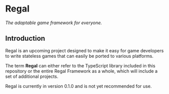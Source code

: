 # Regal
*The adaptable game framework for everyone.*

## Introduction

Regal is an upcoming project designed to make it easy for game developers to write stateless games that can easily be ported to various platforms.

The term **Regal** can either refer to the TypeScript library included in this repository or the entire Regal Framework as a whole, which will include a set of additional projects.

Regal is currently in version 0.1.0 and is not yet recommended for use.